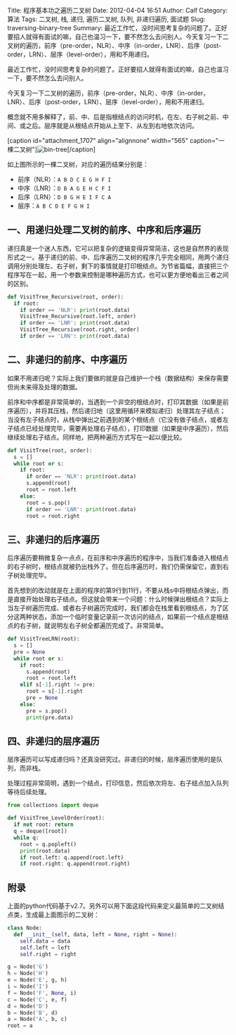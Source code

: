 Title: 程序基本功之遍历二叉树
Date: 2012-04-04 16:51
Author: Calf
Category: 算法
Tags: 二叉树, 栈, 递归, 遍历二叉树, 队列, 非递归遍历, 面试题
Slug: traversing-binary-tree
Summary: 最近工作忙，没时间思考复杂的问题了。正好要招人就得有面试的嘛，自己也温习一下，要不然怎么去问别人。今天复习一下二叉树的遍历，前序（pre-order，NLR）、中序（in-order，LNR）、后序（post-order，LRN）、层序（level-order），用和不用递归。

最近工作忙，没时间思考复杂的问题了。正好要招人就得有面试的嘛，自己也温习一下，要不然怎么去问别人。

今天复习一下二叉树的遍历，前序（pre-order，NLR）、中序（in-order，LNR）、后序（post-order，LRN）、层序（level-order），用和不用递归。

<!--more-->

概念就不用多解释了，前、中、后是指根结点的访问时机，在左、右子树之前、中间、或之后。层序就是从根结点开始从上至下、从左到右地依次访问。

[caption id="attachment\_1707" align="alignnone" width="565"
caption="一棵二叉树"]![bin-tree][][/caption]

如上图所示的一棵二叉树，对应的遍历结果分别是：

-   前序（NLR）：`A B D C E G H F I`
-   中序（LNR）：`D B A G E H C F I`
-   后序（LRN）：`D B G H E I F C A`
-   层序：`A B C D E F G H I`

## 一、用递归处理二叉树的前序、中序和后序遍历

递归真是一个迷人东西，它可以把复杂的逻辑变得异常简洁，这也是自然界的表现形式之一。基于递归的前、中、后序遍历二叉树的程序几乎完全相同，用两个递归调用分别处理左、右子树，剩下的事情就是打印根结点。为节省篇幅，直接把三个程序写在一起，用一个参数来控制是哪种遍历方式，也可以更方便地看出三者之间的区别。

```python
def VisitTree_Recursive(root, order):
  if root:
    if order == 'NLR': print(root.data)
    VisitTree_Recursive(root.left, order)
    if order == 'LNR': print(root.data)
    VisitTree_Recursive(root.right, order)
    if order == 'LRN': print(root.data)
```

## 二、非递归的前序、中序遍历

如果不用递归呢？实际上我们要做的就是自己维护一个栈（数据结构）来保存需要但尚未来得及处理的数据。

前序和中序都是非常简单的，当遇到一个非空的根结点时，打印其数据（如果是前序遍历），并将其压栈，然后递归地（这里用循环来模拟递归）处理其左子结点；当没有左子结点时，从栈中弹出之前遇到的某个根结点（它没有做子结点，或者左子结点已经处理完毕，需要再处理右子结点），打印数据（如果是中序遍历），然后继续处理右子结点。同样地，把两种遍历方式写在一起以便比较。

```python
def VisitTree(root, order):
  s = []
  while root or s:
    if root:
      if order == 'NLR': print(root.data)
      s.append(root)
      root = root.left
    else:
      root = s.pop()
      if order == 'LNR': print(root.data)
      root = root.right
```

## 三、非递归的后序遍历

后序遍历要稍微复杂一点点，在前序和中序遍历的程序中，当我们准备进入根结点的右子树时，根结点就被扔出栈外了。但在后序遍历时，我们仍需保留它，直到右子树处理完毕。

首先想到的改动就是在上面的程序的第9行到11行，不要从栈s中将根结点弹出，而是直接开始处理右子结点。但这就会带来一个问题：什么时候弹出根结点？实际上当左子树遍历完成、或者右子树遍历完成时，我们都会在栈里看到根结点，为了区分这两种状态，添加一个临时变量记录前一次访问的结点，如果前一个结点是根结点的右子树，就说明左右子树全都遍历完成了。非常简单。

```python
def VisitTreeLRN(root):
  s = []
  pre = None
  while root or s:
    if root:
      s.append(root)
      root = root.left
    elif s[-1].right != pre:
      root = s[-1].right
      pre = None
    else:
      pre = s.pop()
      print(pre.data)
```

## 四、非递归的层序遍历

层序遍历可以写成递归吗？还真没研究过。非递归的时候，层序遍历使用的是队列，而非栈。

处理过程非常简明，遇到一个结点，打印信息，然后依次将左、右子结点加入队列等待后续处理。

```python
from collections import deque

def VisitTree_LevelOrder(root):
  if not root: return
  q = deque([root])
  while q:
    root = q.popleft()
    print(root.data)
    if root.left: q.append(root.left)
    if root.right: q.append(root.right)
```

## 附录

上面的python代码基于v2.7。另外可以用下面这段代码来定义最简单的二叉树结点类，生成最上面图示的二叉树：

```python
class Node:
  def __init__(self, data, left = None, right = None):
    self.data = data
    self.left = left
    self.right = right

g = Node('G')
h = Node('H')
e = Node('E', g, h)
i = Node('I')
f = Node('F', None, i)
c = Node('C', e, f)
d = Node('D')
b = Node('B', d)
a = Node('A', b, c)
root = a
```

  [bin-tree]: http://www.gocalf.com/blog/wp-content/uploads/2012/04/bin-tree.png
    "bin-tree"

